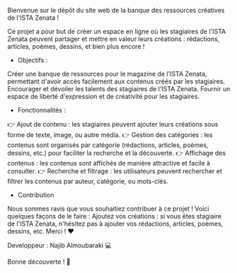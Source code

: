 Bienvenue sur le dépôt du site web de la banque des ressources créatives de l'ISTA Zenata !

Ce projet a pour but de créer un espace en ligne où les stagiaires de l'ISTA Zenata peuvent partager et mettre en valeur leurs créations : rédactions, articles, poèmes, dessins, et bien plus encore !

- Objectifs :

Créer une banque de ressources pour le magazine de l'ISTA Zenata, permettant d'avoir accès facilement aux contenus créés par les stagiaires.
Encourager et dévoiler les talents des stagiaires de l'ISTA Zenata.
Fournir un espace de liberté d'expression et de créativité pour les stagiaires.

- Fonctionnalités :

:point_right: Ajout de contenu : les stagiaires peuvent ajouter leurs créations sous forme de texte, image, ou autre média.
:point_right: Gestion des catégories : les contenus sont organisés par catégorie (rédactions, articles, poèmes, dessins, etc.) pour faciliter la recherche et la découverte.
:point_right: Affichage des contenus : les contenus sont affichés de manière attractive et facile à consulter.
:point_right: Recherche et filtrage : les utilisateurs peuvent rechercher et filtrer les contenus par auteur, catégorie, ou mots-clés.

- Contribution

Nous sommes ravis que vous souhaitiez contribuer à ce projet ! Voici quelques façons de le faire :
Ajoutez vos créations : si vous êtes stagiaire de l'ISTA Zenata, n'hésitez pas à ajouter vos rédactions, articles, poèmes, dessins, etc.
Merci ! :heart:

Developpeur : Najib Almoubaraki :computer:

Bonne découverte ! :thought_balloon:
